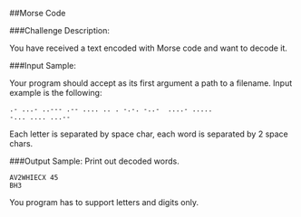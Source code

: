 ##Morse Code

###Challenge Description:

You have received a text encoded with Morse code and want to decode it.

###Input Sample:

Your program should accept as its first argument a path to a filename. Input example is the following:
```
.- ...- ..--- .-- .... .. . -.-. -..-  ....- .....
-... .... ...--
```

Each letter is separated by space char, each word is separated by 2 space chars.

###Output Sample:
Print out decoded words.
```
AV2WHIECX 45
BH3
```

You program has to support letters and digits only.
